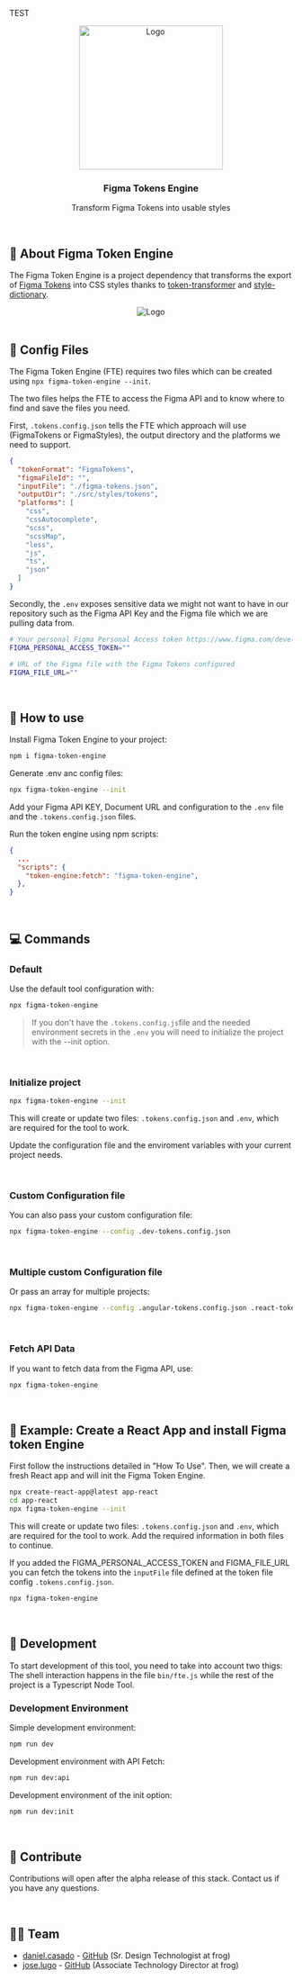 TEST

<div align="center">
  <a href="https://github.com/d01000100/figma-token-engine">
    <img src=".docs/logo.svg" alt="Logo" alt="Logo" width="256" height="256">
  </a>

  <h3 align="center"><strong>Figma Tokens Engine</strong></h3>
  <p align="center">
    Transform Figma Tokens into usable styles
  </p>

</div>

<br/>

## 🚛 About Figma Token Engine

The Figma Token Engine is a project dependency that transforms the export of [Figma Tokens](https://www.figma.com/community/plugin/843461159747178978/Figma-Tokens) into CSS styles thanks to [token-transformer](https://www.npmjs.com/package/token-transformer) and [style-dictionary](https://github.com/amzn/style-dictionary).

<div align="center">
  <img src=".docs/engine-diagram.svg" alt="Logo" alt="Logo">
</div>

<br/>

## 📓 Config Files

The Figma Token Engine (FTE) requires two files which can be created using `npx figma-token-engine --init`.

The two files helps the FTE to access the Figma API and to know where to find and save the files you need.

First, `.tokens.config.json` tells the FTE which approach will use (FigmaTokens or FigmaStyles), the output directory and the platforms we need to support.

```json
{
  "tokenFormat": "FigmaTokens",
  "figmaFileId": "",
  "inputFile": "./figma-tokens.json",
  "outputDir": "./src/styles/tokens",
  "platforms": [
    "css",
    "cssAutocomplete",
    "scss",
    "scssMap",
    "less",
    "js",
    "ts",
    "json"
  ]
}
```

Secondly, the `.env` exposes sensitive data we might not want to have in our repository such as the Figma API Key and the Figma file which we are pulling data from.

```sh
# Your personal Figma Personal Access token https://www.figma.com/developers/api#access-tokens
FIGMA_PERSONAL_ACCESS_TOKEN=""

# URL of the Figma file with the Figma Tokens configured
FIGMA_FILE_URL=""
```

<br/>

## 🚀 How to use

Install Figma Token Engine to your project:

```sh
npm i figma-token-engine
```

Generate .env anc config files:

```sh
npx figma-token-engine --init
```

Add your Figma API KEY, Document URL and configuration to the `.env` file and the `.tokens.config.json` files.

Run the token engine using npm scripts:

```json
{
  ...
  "scripts": {
    "token-engine:fetch": "figma-token-engine",
  },
}
```

<br/>

## 💻 Commands

### **Default**

Use the default tool configuration with:

```sh
npx figma-token-engine
```

> If you don't have the `.tokens.config.js`file and the needed environment secrets in the `.env` you will need to initialize the project with the --init option.

<br/>

### **Initialize project**

```sh
npx figma-token-engine --init
```

This will create or update two files: `.tokens.config.json` and `.env`, which are required for the tool to work.

Update the configuration file and the enviroment variables with your current project needs.

<br/>

### **Custom Configuration file**

You can also pass your custom configuration file:

```sh
npx figma-token-engine --config .dev-tokens.config.json
```

<br/>

### **Multiple custom Configuration file**

Or pass an array for multiple projects:

```sh
npx figma-token-engine --config .angular-tokens.config.json .react-tokens.config.json .android-tokens.config.json
```

<br/>

### **Fetch API Data**

If you want to fetch data from the Figma API, use:

```sh
npx figma-token-engine
```

<br/>

## 📝 Example: Create a React App and install Figma token Engine

First follow the instructions detailed in "How To Use". Then, we will create a fresh React app and will init the Figma Token Engine.

```sh
npx create-react-app@latest app-react
cd app-react
npx figma-token-engine --init
```

This will create or update two files: `.tokens.config.json` and `.env`, which are required for the tool to work. Add the required information in both files to continue.

If you added the FIGMA_PERSONAL_ACCESS_TOKEN and FIGMA_FILE_URL you can fetch the tokens into the `inputFile` file defined at the token file config `.tokens.config.json`.

```sh
npx figma-token-engine
```

<br/>

## 🧰 Development

To start development of this tool, you need to take into account two thigs: The shell interaction happens in the file `bin/fte.js` while the rest of the project is a Typescript Node Tool.

### Development Environment

Simple development environment:

```sh
npm run dev
```

Development environment with API Fetch:

```sh
npm run dev:api
```

Development environment of the init option:

```sh
npm run dev:init
```

<br/>

## 🤝 Contribute

Contributions will open after the alpha release of this stack. Contact us if you have any questions.

<br/>

## 🧑‍💻 Team

- [daniel.casado](mailto:jdanielca@gmail.com) - [GitHub](https://github.com/daniel-casado) (Sr. Design Technologist at frog)
- [jose.lugo](mailto:jose.lugo@frogdesign.com) - [GitHub](https://github.com/chepetime) (Associate Technology Director at frog)

<br/>
